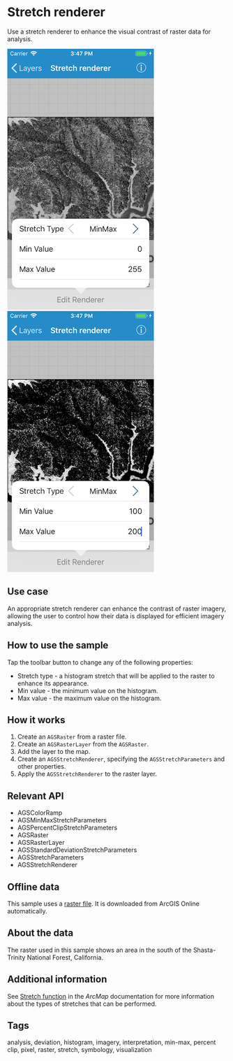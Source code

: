 # Stretch renderer

Use a stretch renderer to enhance the visual contrast of raster data for analysis.

![Default stretch renderer](stretch-renderer-1.png)
![Edited stretch renderer ](stretch-renderer-2.png)

## Use case

An appropriate stretch renderer can enhance the contrast of raster imagery, allowing the user to control how their data is displayed for efficient imagery analysis.

## How to use the sample

Tap the toolbar button to change any of the following properties:

* Stretch type - a histogram stretch that will be applied to the raster to enhance its appearance.
* Min value - the minimum value on the histogram.
* Max value - the maximum value on the histogram.

## How it works

1. Create an `AGSRaster` from a raster file.
2. Create an `AGSRasterLayer` from the `AGSRaster`.
3. Add the layer to the map.
4. Create an `AGSStretchRenderer`, specifying the `AGSStretchParameters` and other properties.
5. Apply the `AGSStretchRenderer` to the raster layer.

## Relevant API

* AGSColorRamp
* AGSMinMaxStretchParameters
* AGSPercentClipStretchParameters
* AGSRaster
* AGSRasterLayer
* AGSStandardDeviationStretchParameters
* AGSStretchParameters
* AGSStretchRenderer

## Offline data

This sample uses a [raster file](https://arcgisruntime.maps.arcgis.com/home/item.html?id=95392f99970d4a71bd25951beb34a508). It is downloaded from ArcGIS Online automatically.

## About the data

The raster used in this sample shows an area in the south of the Shasta-Trinity National Forest, California.

## Additional information

See [Stretch function](https://desktop.arcgis.com/en/arcmap/latest/manage-data/raster-and-images/stretch-function.htm) in the *ArcMap* documentation for more information about the types of stretches that can be performed.

## Tags

analysis, deviation, histogram, imagery, interpretation, min-max, percent clip, pixel, raster, stretch, symbology, visualization
